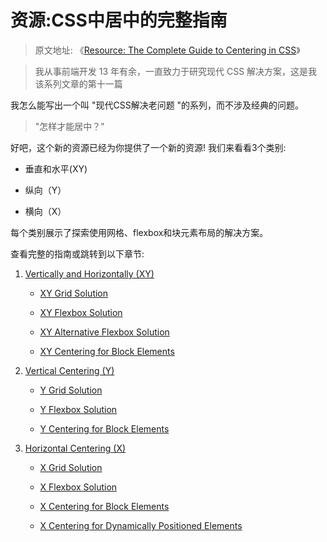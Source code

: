 # 资源:CSS中居中的完整指南


> 原文地址: 《[Resource: The Complete Guide to Centering in CSS](https://moderncss.dev/resource-the-complete-guide-to-centering-in-css/)》

> 我从事前端开发 13 年有余，一直致力于研究现代 CSS 解决方案，这是我该系列文章的第十一篇

我怎么能写出一个叫 "现代CSS解决老问题 "的系列，而不涉及经典的问题。

> "怎样才能居中？"

好吧，这个新的资源已经为你提供了一个新的资源! 我们来看看3个类别:

- 垂直和水平(XY)

- 纵向（Y）

- 横向（X）

每个类别展示了探索使用网格、flexbox和块元素布局的解决方案。

查看完整的指南或跳转到以下章节:

1. [Vertically and Horizontally (XY)](https://moderncss.dev/complete-guide-to-centering-in-css/#vertically-and-horizontally-xy)

   - [XY Grid Solution](https://moderncss.dev/complete-guide-to-centering-in-css/#xy-grid-solution)

   - [XY Flexbox Solution](https://moderncss.dev/complete-guide-to-centering-in-css/#xy-flexbox-solution)

   - [XY Alternative Flexbox Solution](https://moderncss.dev/complete-guide-to-centering-in-css/#xy-alternative-flexbox-solution)

   - [XY Centering for Block Elements](https://moderncss.dev/complete-guide-to-centering-in-css/#xy-centering-for-block-elements)

2. [Vertical Centering (Y)](https://moderncss.dev/complete-guide-to-centering-in-css/#vertical-centering-y)

   - [Y Grid Solution](https://moderncss.dev/complete-guide-to-centering-in-css/#y-grid-solution)

   - [Y Flexbox Solution](https://moderncss.dev/complete-guide-to-centering-in-css/#y-flexbox-solution)

   - [Y Centering for Block Elements](https://moderncss.dev/complete-guide-to-centering-in-css/#y-centering-for-block-elements)

3. [Horizontal Centering (X)](https://moderncss.dev/complete-guide-to-centering-in-css/#horizontal-centering-x)

   - [X Grid Solution](https://moderncss.dev/complete-guide-to-centering-in-css/#x-grid-solution)

   - [X Flexbox Solution](https://moderncss.dev/complete-guide-to-centering-in-css/#x-flexbox-solution)

   - [X Centering for Block Elements](https://moderncss.dev/complete-guide-to-centering-in-css/#x-centering-for-block-elements)

   - [X Centering for Dynamically Positioned Elements](https://moderncss.dev/complete-guide-to-centering-in-css/#x-centering-for-dynamically-positioned-elements)